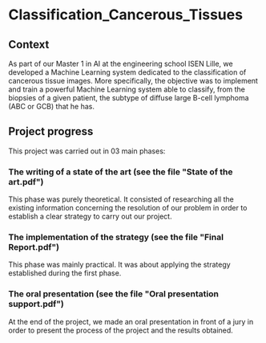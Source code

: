 # Classification_Cancerous_Tissues

## Context

As part of our Master 1 in AI at the engineering school ISEN Lille, we developed a Machine Learning system dedicated to the classification of cancerous tissue images. More specifically, the objective was to implement and train a powerful Machine Learning system able to classify, from the biopsies of a given patient, the subtype of diffuse large B-cell lymphoma (ABC or GCB) that he has.

## Project progress

This project was carried out in 03 main phases:

### The writing of a state of the art (see the file "State of the art.pdf")

This phase was purely theoretical. It consisted of researching all the existing information concerning the resolution of our problem in order to establish a clear strategy to carry out our project.

### The implementation of the strategy (see the file "Final Report.pdf")

This phase was mainly practical. It was about applying the strategy established during the first phase.

### The oral presentation (see the file "Oral presentation support.pdf")

At the end of the project, we made an oral presentation in front of a jury in order to present the process of the project and the results obtained. 

